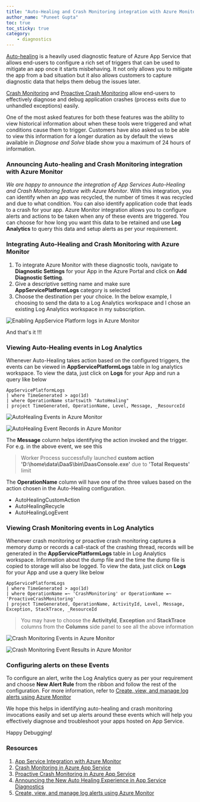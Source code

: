 ```yaml
---
title: "Auto-Healing and Crash Monitoring integration with Azure Monitor"
author_name: "Puneet Gupta"
toc: true
toc_sticky: true
category:
    - diagnostics
---
```


[Auto-healing](https://azure.github.io/AppService/2018/09/10/Announcing-the-New-Auto-Healing-Experience-in-App-Service-Diagnostics.html) is a heavily used diagnostic feature of Azure App Service that allows end-users to configure a rich set of triggers that can be used to mitigate an app once it starts misbehaving. It not only allows you to mitigate the app from a bad situation but it also allows customers to capture diagnostic data that helps them debug the issues later.

[Crash Monitoring](https://azure.github.io/AppService/2020/08/11/Crash-Monitoring-Feature-in-Azure-App-Service.html) and [Proactive Crash Monitoring](https://azure.github.io/AppService/2021/03/01/Proactive-Crash-Monitoring-in-Azure-App-Service.html) allow end-users to effectively diagnose and debug application crashes (process exits due to unhandled exceptions) easily.

One of the most asked features for both these features was the ability to view historical information about when these tools were triggered and what conditions cause them to trigger. Customers have also asked us to be able to view this information for a longer duration as by default the views available in *Diagnose and Solve* blade show you a maximum of 24 hours of information.

### Announcing Auto-healing and Crash Monitoring integration with Azure Monitor

*We are happy to announce the integration of App Services Auto-Healing and Crash Monitoring feature with Azure Monitor*. With this integration, you can identify when an app was recycled, the number of times it was recycled and due to what condition. You can also identify application code that leads to a crash for your app. Azure Monitor integration allows you to configure alerts and actions to be taken when any of these events are triggered. You can choose for how long you want this data to be retained and use **Log Analytics** to query this data and setup alerts as per your requirement.

### Integrating Auto-Healing and Crash Monitoring with Azure Monitor

1. To integrate Azure Monitor with these diagnostic tools, navigate to **Diagnostic Settings** for your App in the Azure Portal and click on **Add Diagnostic Setting**.
2. Give a descriptive setting name and make sure **AppServicePlatformLogs** category is selected
3. Choose the destination per your choice. In the below example, I choosing to send the data to a Log Analytics workspace and I chose an existing Log Analytics workspace in my subscription.

![Enabling AppService Platform logs in Azure Monitor]({{site.baseurl}}/media/2022/04/AppServicePlatformLogs-AzureMonitor.png)

And that's it !!!

### Viewing Auto-Healing events in Log Analytics

Whenever Auto-Healing takes action based on the configured triggers, the events can be viewed in **AppServicePlatformLogs** table in log analytics workspace. To view the data, just click on **Logs** for your App and run a query like below

```
AppServicePlatformLogs
| where TimeGenerated > ago(1d)
| where OperationName startswith "AutoHealing"
| project TimeGenerated, OperationName, Level, Message, _ResourceId
```

![AutoHealing Events in Azure Monitor]({{site.baseurl}}/media/2022/04/AutoHealingEventsQuery-AzureMonitor.png)

![AutoHealing Event Records in Azure Monitor]({{site.baseurl}}/media/2022/04/AutoHealingRecords-AzureMonitor.png)

The **Message** column helps identifying the action invoked and the trigger. For e.g. in the above event, we see this

 > Worker Process successfully launched **custom action 'D:\home\data\DaaS\bin\DaasConsole.exe'** due to **'Total Requests'** limit

The **OperationName** column will have one of the three values based on the action chosen in the Auto-Healing configuration.

+ AutoHealingCustomAction
+ AutoHealingRecycle
+ AutoHealingLogEvent

### Viewing Crash Monitoring events in Log Analytics

Whenever crash monitoring or proactive crash monitoring captures a memory dump or records a call-stack of the crashing thread, records will be generated in the **AppServicePlatformLogs** table in Log Analytics workspace. Information about the dump file and the time the dump file is copied to storage will also be logged. To view the data, just click on **Logs** for your App and use a query like below

```
AppServicePlatformLogs
| where TimeGenerated > ago(1d)
| where OperationName =~ 'CrashMonitoring' or OperationName =~ 'ProactiveCrashMonitoring'
| project TimeGenerated, OperationName, ActivityId, Level, Message, Exception, StackTrace, _ResourceId
```

 > You may have to choose the **ActivityId**, **Exception** and **StackTrace** columns from the **Columns** side panel to see all the above information

![Crash Monitoring Events in Azure Monitor]({{site.baseurl}}/media/2022/04/ProactiveCrashMonitoringEvents-AzureMonitor.png)

![Crash Monitoring Event Results in Azure Monitor]({{site.baseurl}}/media/2022/04/ProactiveCrashMonitoringResults-AzureMonitor.png)

### Configuring alerts on these Events

To configure an alert, write the Log Analytics query as per your requirement and choose **New Alert Rule** from the ribbon and follow the rest of the configuration. For more information, refer to [Create, view, and manage log alerts using Azure Monitor](https://docs.microsoft.com/en-us/azure/azure-monitor/alerts/alerts-log)

We hope this helps in identifying auto-healing and crash monitoring invocations easily and set up alerts around these events which will help you effectively diagnose and troubleshoot your apps hosted on App Service.

Happy Debugging!

### Resources

1. [App Service Integration with Azure Monitor](https://azure.github.io/AppService/2019/11/01/App-Service-Integration-with-Azure-Monitor.html)
2. [Crash Monitoring in Azure App Service](https://azure.github.io/AppService/2020/08/11/Crash-Monitoring-Feature-in-Azure-App-Service.html)
3. [Proactive Crash Monitoring in Azure App Service](https://azure.github.io/AppService/2021/03/01/Proactive-Crash-Monitoring-in-Azure-App-Service.html)
4. [Announcing the New Auto Healing Experience in App Service Diagnostics](https://azure.github.io/AppService/2018/09/10/Announcing-the-New-Auto-Healing-Experience-in-App-Service-Diagnostics.html)
5. [Create, view, and manage log alerts using Azure Monitor](https://docs.microsoft.com/en-us/azure/azure-monitor/alerts/alerts-log)
